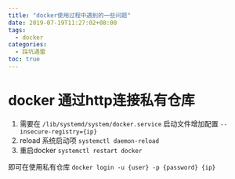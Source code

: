 ```yaml
---
title: "docker使用过程中遇到的一些问题"
date: 2019-07-19T11:27:02+08:00
tags:
  - docker 
categories:
  - 踩坑遇雷
toc: true
---
```

<!--more-->

# docker 通过http连接私有仓库

1. 需要在 `/lib/systemd/system/docker.service` 启动文件增加配置 `--insecure-registry={ip}`
2. reload 系统启动项 `systemctl daemon-reload`
3. 重启docker `systemctl restart docker`

即可在使用私有仓库 `docker login -u {user} -p {password} {ip}`

